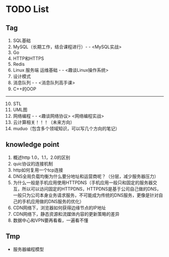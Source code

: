 # TODO List

## Tag
1. SQL基础
2. MySQL（长期工作，结合课程进行）- - <MySQL实战> 
3. Go
4. HTTP和HTTPS
5. Redis
6. Linux 服务端 运维基础 - - <趣谈Linux操作系统> 
7. 设计模式
8. 消息队列 - - <消息队列高手课> 
9. C++的OOP

----------------------------------------

10. STL
11. UML图
12. 网络编程 - - <趣谈网络协议> <网络编程实战>
13. 云计算相关！！！（未来方向）
14. muduo（包含多个领域知识，可以写几个方向的笔记）

## knowledge point

1. 概述http 1.0，1.1，2.0的区别
2. quic协议的连接机制
3. http如何复用一个tcp连接
4. DNS全局负载均衡为什么要分地址和运营商呢？（分层，减少服务器压力）
5. 为什么一般是手机应用使用HTTPDNS（手机应用一般只和固定的服务器交互，所以可以访问固定的HTTPDNS，HTTPDNS是基于公司自己做的DNS，一般只为公司本身业务请求服务，不可能成为传统的DNS服务，更像是针对自己的手机应用做的DNS服务的优化）
6. CDN网络下，浏览器如何获得边缘节点的IP地址
7. CDN网络下，静态资源和流媒体内容的更新策略的差异
8. 数据中心和VPN要再看看，一遍看不懂

## Tmp
- 服务器编程模型